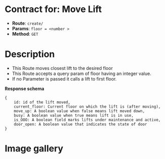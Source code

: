# Contract for: Move Lift

- **Route**: `create/`
- **Params**: `floor = <number >`
- **Method**: `GET`

# Description

- This Route moves closest lift to the desired floor
- This Route accepts a query param of floor having an integer value.
- If no Parameter is passed it calls a lift to first floor.

**Response schema**

```
{
    id: id of the lift moved,
    current_floor: Current floor on which the lift is (after moving),
    move_up: A boolean value when false means lift moved down,
    busy: A boolean value when true means lift is in use,
    is_OOO: A boolean field marks lifts under maintenance and active,
    door_open: A boolean value that indicates the state of door
}
```

# Image gallery


